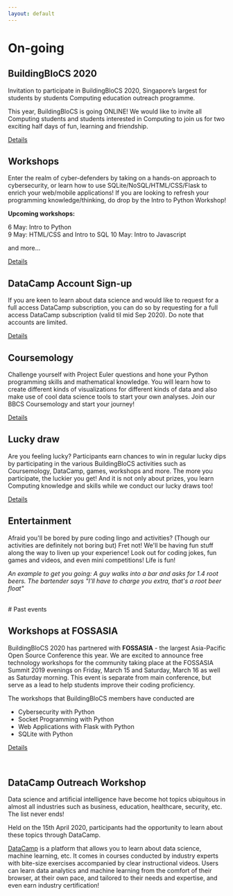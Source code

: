 ```yaml
---
layout: default
---
```

# On-going
## BuildingBloCS 2020

Invitation to participate in BuildingBloCS 2020, Singapore’s largest for students by students Computing education outreach programme.

This year, BuildingBloCS is going ONLINE! We would like to invite all Computing students and students interested in Computing to join us for two exciting half days of fun, learning and friendship.

<a class="btn" href="{{ site.baseurl }}/events-and-workshops">Details</a>

## Workshops

Enter the realm of cyber-defenders by taking on a hands-on approach to cybersecurity, or learn how to use SQLite/NoSQL/HTML/CSS/Flask to enrich your web/mobile applications! If you are looking to refresh your programming knowledge/thinking, do drop by the Intro to Python Workshop!

**Upcoming workshops:**

6 May: Intro to Python<br>
9 May: HTML/CSS and Intro to SQL
10 May: Intro to Javascript

and more...

<a class="btn" href="{{ site.baseurl }}/pre-event/workshop">Details</a>

## DataCamp Account Sign-up
If you are keen to learn about data science and would like to request for a full access DataCamp subscription, you can do so by requesting for a full access DataCamp subscription (valid til mid Sep 2020). Do note that accounts are limited.

<a class="btn" href="http://tinyurl.com/bbcs20datacamp">Details</a>

## Coursemology
Challenge yourself with Project Euler questions and hone your Python programming skills and mathematical knowledge. You will learn how to create different kinds of visualizations for different kinds of data and also make use of cool data science tools to start your own analyses. Join our BBCS Coursemology and start your journey!

<a class="btn" href="{{ site.baseurl }}/pre-event/coursemology">Details</a>

## Lucky draw

Are you feeling lucky? Participants earn chances to win in regular lucky dips by participating in the various BuildingBloCS activities such as Coursemology, DataCamp, games, workshops and more. The more you participate, the luckier you get! And it is not only about prizes, you learn Computing knowledge and skills while we conduct our lucky draws too!

<a class="btn" href="{{ site.baseurl }}/pre-event/luckydraw">Details</a>

## Entertainment

Afraid you'll be bored by pure coding lingo and activities? (Though our activities are definitely not boring but) Fret not! We'll be having fun stuff along the way to liven up your experience! Look out for coding jokes, fun games and videos, and even mini competitions! Life is fun! 

*An example to get you going: A guy walks into a bar and asks for 1.4 root beers.
The bartender says "I'll have to charge you extra, that's a root beer float"*

<br>
# Past events

## Workshops at FOSSASIA

BuildingBloCS 2020 has partnered with **FOSSASIA** - the largest Asia-Pacific Open Source Conference this year. We are excited to announce free technology workshops for the community taking place at the FOSSASIA Summit 2019 evenings on Friday, March 15 and Saturday, March 16 as well as Saturday morning. This event is separate from main conference, but serve as a lead to help students improve their coding proficiency.

The workshops that BuildingBloCS members have conducted are 
- Cybersecurity with Python
- Socket Programming with Python
- Web Applications with Flask with Python
- SQLite with Python

<a class="btn" href="{{ site.baseurl }}/pre-event/workshop#Fossasia">Details</a>

<br>

## DataCamp Outreach Workshop
Data science and artificial intelligence have become hot topics ubiquitous in almost all industries such as business, education, healthcare, security, etc. The list never ends! 

Held on the 15th April 2020, participants had the opportunity to learn about these topics through DataCamp.

[DataCamp](https://www.datacamp.com/) is a platform that allows you to learn about data science, machine learning, etc. It comes in courses conducted by industry experts with bite-size exercises accompanied by clear instructional videos. Users can learn data analytics and machine learning from the comfort of their browser, at their own pace, and tailored to their needs and expertise, and even earn industry certification!
